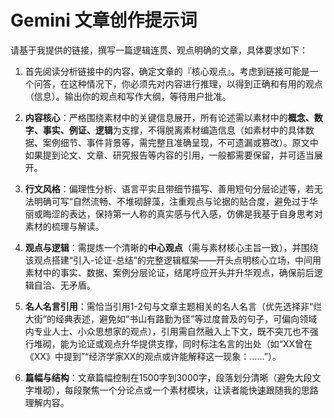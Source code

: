 # Gemini 文章创作提示词
请基于我提供的链接，撰写一篇逻辑连贯、观点明确的文章，具体要求如下：

1. 首先阅读分析链接中的内容，确定文章的『核心观点』。考虑到链接可能是一个问答，在这种情况下，你必须先对内容进行推理，以得到正确和有用的观点（信息）。输出你的观点和写作大纲，等待用户批准。

2. **内容核心**：严格围绕素材中的关键信息展开，所有论述需以素材中的**概念、数字、事实、例证、逻辑**为支撑，不得脱离素材编造信息（如素材中的具体数据、案例细节、事件背景等，需完整且准确呈现，不可遗漏或篡改）。原文中如果提到论文、文章、研究报告等内容的引用，一般都需要保留，并可适当展开。

3. **行文风格**：偏理性分析、语言平实且带细节描写、善用短句分层论述等，若无法明确可写“自然流畅、不堆砌辞藻，注重观点与论据的贴合度，避免过于华丽或晦涩的表达，保持第一人称的真实感与代入感，仿佛是我基于自身思考对素材的梳理与解读。

4. **观点与逻辑**：需提炼一个清晰的**中心观点**（需与素材核心主旨一致），并围绕该观点搭建“引入-论证-总结”的完整逻辑框架——开头点明核心立场，中间用素材中的事实、数据、案例分层论证，结尾呼应开头并升华观点，确保前后逻辑自洽、无矛盾。

5. **名人名言引用**：需恰当引用1-2句与文章主题相关的名人名言（优先选择非“烂大街”的经典表述，避免如“书山有路勤为径”等过度普及的句子，可偏向领域内专业人士、小众思想家的观点），引用需自然融入上下文，既不突兀也不强行堆砌，能为论证或观点升华提供支撑，同时标注名言的出处（如“XX曾在《XX》中提到”“经济学家XX的观点或许能解释这一现象：……”）。

6. **篇幅与结构**：文章篇幅控制在1500字到3000字，段落划分清晰（避免大段文字堆砌），每段聚焦一个分论点或一个素材模块，让读者能快速跟随我的思路理解内容。

